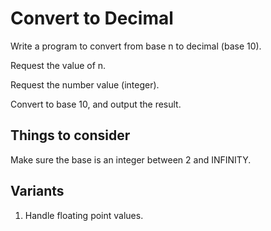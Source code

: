 # Convert to Decimal

Write a program to convert from base n to decimal (base 10).

Request the value of n.

Request the number value (integer).

Convert to base 10, and output the result.

## Things to consider

Make sure the base is an integer between 2 and INFINITY.

## Variants

1. Handle floating point values.